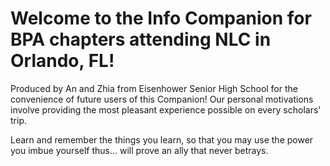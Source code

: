 # Welcome to the Info Companion for BPA chapters attending NLC in Orlando, FL!

  Produced by An and Zhia from Eisenhower Senior High School for the convenience of future users of this Companion!
  Our personal motivations involve providing the most pleasant experience possible on every scholars' trip.
  
Learn and remember the things you learn, so that you may use the power you imbue yourself thus... will prove an ally that never betrays.
